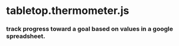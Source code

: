# tabletop.thermometer.js

### track progress toward a goal based on values in a google spreadsheet.